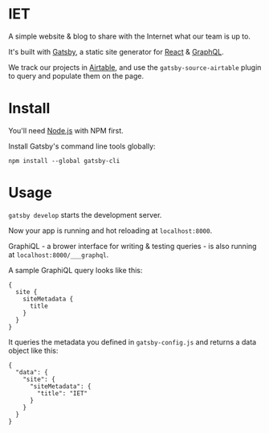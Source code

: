 # IET

A simple website & blog to share with the Internet what our team is up to.

It's built with [Gatsby](https://www.gatsbyjs.org/), a static site generator for [React](https://reactjs.org/) & [GraphQL](http://graphql.org/).

We track our projects in [Airtable](https://airtable.com/), and use the `gatsby-source-airtable` plugin to query and populate them on the page.

# Install

You'll need [Node.js](https://nodejs.org/en/) with NPM first.

Install Gatsby's command line tools globally:

`npm install --global gatsby-cli`

# Usage

`gatsby develop` starts the development server. 

Now your app is running and hot reloading at `localhost:8000`.

GraphiQL - a brower interface for writing & testing queries - is also running at `localhost:8000/___graphql`.

A sample GraphiQL query looks like this:
```
{
  site {
    siteMetadata {
      title
    }
  }
}
```
It queries the metadata you defined in `gatsby-config.js` and returns a data object like this:
```
{
  "data": {
    "site": {
      "siteMetadata": {
        "title": "IET"
      }
    }
  }
}
```
